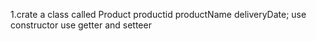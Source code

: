 1.crate a class called Product
 productid
productName
deliveryDate;
use constructor
use getter and setteer

